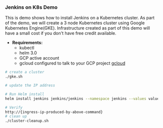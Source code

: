 ### Jenkins on K8s Demo

This is demo shows how to install Jenkins on a Kubernetes cluster. As part of the demo, we will create a 3 node Kubernetes cluster using Google Kubernetes Engine(GKE).
Infrastructure created as part of this demo will have a small cost if you don't have free credit available.

* **Requirements:**
    - kubectl
    - helm 3.0
    - GCP active account
    - gcloud configured to talk to your GCP project [gcloud](https://cloud.google.com/sdk/gcloud)

```bash
# create a cluster
./gke.sh

# update the IP address

# Run Helm install
helm install jenkins jenkins/jenkins --namespace jenkins --values values.yaml

# Verify
http://{ingress-ip-produced-by-above-command}
# clean up
./cluster-cleanup.sh
```